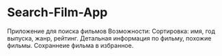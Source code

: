 # Search-Film-App
Приложение для поиска фильмов
Возможности: 
  Cортировка: имя, год выпуска, жанр, рейтинг.
  Детальная информация по фильму, похожие фильмы.
  Сохраннеие фильма в избранное.
